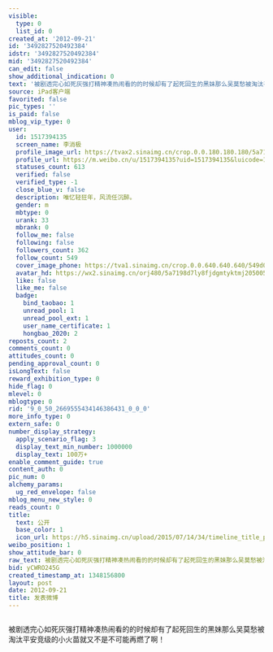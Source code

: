 ```yaml
---
visible:
  type: 0
  list_id: 0
created_at: '2012-09-21'
id: '3492827520492384'
idstr: '3492827520492384'
mid: '3492827520492384'
can_edit: false
show_additional_indication: 0
text: '被剧透完心如死灰强打精神凑热闹看的的时候却有了起死回生的黑妹那么吴莫愁被淘汰平安竞级的小火苗就又不是不可能再燃了啊！ '
source: iPad客户端
favorited: false
pic_types: ''
is_paid: false
mblog_vip_type: 0
user:
  id: 1517394135
  screen_name: 李消极
  profile_image_url: https://tvax2.sinaimg.cn/crop.0.0.180.180.180/5a7198d7ly8fjdgmtyktmj20500500so.jpg?KID=imgbed,tva&Expires=1606399789&ssig=qyk2ph%2BCeN
  profile_url: https://m.weibo.cn/u/1517394135?uid=1517394135&luicode=10000011&lfid=2304131517394135_-_WEIBO_SECOND_PROFILE_WEIBO
  statuses_count: 613
  verified: false
  verified_type: -1
  close_blue_v: false
  description: 唯忆轻狂年，风流任沉醉。
  gender: m
  mbtype: 0
  urank: 33
  mbrank: 0
  follow_me: false
  following: false
  followers_count: 362
  follow_count: 549
  cover_image_phone: https://tva1.sinaimg.cn/crop.0.0.640.640.640/549d0121tw1egm1kjly3jj20hs0hsq4f.jpg
  avatar_hd: https://wx2.sinaimg.cn/orj480/5a7198d7ly8fjdgmtyktmj20500500so.jpg
  like: false
  like_me: false
  badge:
    bind_taobao: 1
    unread_pool: 1
    unread_pool_ext: 1
    user_name_certificate: 1
    hongbao_2020: 2
reposts_count: 2
comments_count: 0
attitudes_count: 0
pending_approval_count: 0
isLongText: false
reward_exhibition_type: 0
hide_flag: 0
mlevel: 0
mblogtype: 0
rid: '9_0_50_2669555434146386431_0_0_0'
more_info_type: 0
extern_safe: 0
number_display_strategy:
  apply_scenario_flag: 3
  display_text_min_number: 1000000
  display_text: 100万+
enable_comment_guide: true
content_auth: 0
pic_num: 0
alchemy_params:
  ug_red_envelope: false
mblog_menu_new_style: 0
reads_count: 0
title:
  text: 公开
  base_color: 1
  icon_url: https://h5.sinaimg.cn/upload/2015/07/14/34/timeline_title_public_default.png
weibo_position: 1
show_attitude_bar: 0
raw_text: 被剧透完心如死灰强打精神凑热闹看的的时候却有了起死回生的黑妹那么吴莫愁被淘汰平安竞级的小火苗就又不是不可能再燃了啊！ ​​​
bid: yCWRO245G
created_timestamp_at: 1348156800
layout: post
date: 2012-09-21
title: 发表微博
---
```


![]()

被剧透完心如死灰强打精神凑热闹看的的时候却有了起死回生的黑妹那么吴莫愁被淘汰平安竞级的小火苗就又不是不可能再燃了啊！ 


